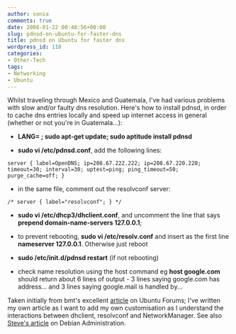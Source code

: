 ```yaml
---
author: sonia
comments: true
date: 2008-01-22 00:48:56+00:00
slug: pdnsd-on-ubuntu-for-faster-dns
title: pdnsd on Ubuntu for faster dns
wordpress_id: 110
categories:
- Other-Tech
tags:
- Networking
- Ubuntu
---
```


Whilst traveling through Mexico and Guatemala, I've had various problems with slow and/or faulty dns resolution. Here's how to install pdnsd, in order to cache dns entries locally and speed up internet access in general (whether or not you're in Guatemala...):<!-- more -->



	
  * **LANG= ; sudo apt-get update; sudo aptitude install pdnsd**

	
  * **sudo vi /etc/pdnsd.conf**, add the following lines:

`
server {
label=OpenDNS;
ip=208.67.222.222;
ip=208.67.220.220;
timeout=30;
interval=30;
uptest=ping;
ping_timeout=50;
purge_cache=off;
}
`
	
  * in the same file, comment out the resolvconf server:

`
/*
server {
label="resolvconf";
}
*/
`
	
  * **sudo vi /etc/dhcp3/dhclient.conf**, and uncomment the line that says **prepend domain-name-servers 127.0.0.1**;

	
  * to prevent rebooting, **sudo vi /etc/resolv.conf** and insert as the first line **nameserver 127.0.0.1**. Otherwise just reboot

	
  * **sudo /etc/init.d/pdnsd restart** (if not rebooting)

	
  * check name resolution using the host command eg **host google.com** should return about 6 lines of output - 3 lines saying google.com has address... and 3 lines saying google.mail is handled by...


Taken initially from bmt's excellent [article](http://ubuntuforums.org/showthread.php?t=331850) on Ubuntu Forums; I've written my own article as I want to add my own customisation as I understand the interactions between dhclient, resolvconf and NetworkManager. See also [Steve's article](http://www.debian-administration.org/articles/390) on Debian Administration.

